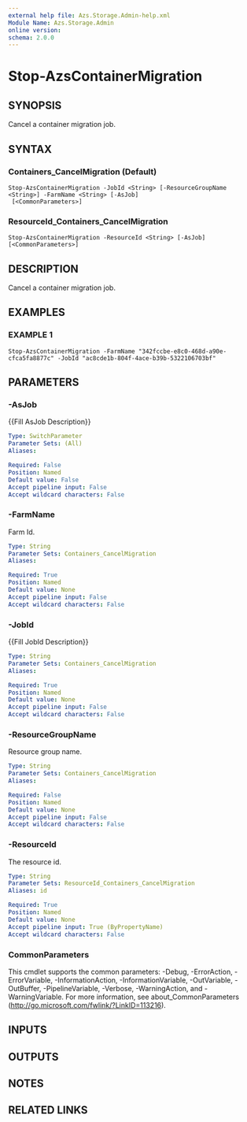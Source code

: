 ```yaml
---
external help file: Azs.Storage.Admin-help.xml
Module Name: Azs.Storage.Admin
online version:
schema: 2.0.0
---
```


# Stop-AzsContainerMigration

## SYNOPSIS
Cancel a container migration job.

## SYNTAX

### Containers_CancelMigration (Default)
```
Stop-AzsContainerMigration -JobId <String> [-ResourceGroupName <String>] -FarmName <String> [-AsJob]
 [<CommonParameters>]
```

### ResourceId_Containers_CancelMigration
```
Stop-AzsContainerMigration -ResourceId <String> [-AsJob] [<CommonParameters>]
```

## DESCRIPTION
Cancel a container migration job.

## EXAMPLES

### EXAMPLE 1
```
Stop-AzsContainerMigration -FarmName "342fccbe-e8c0-468d-a90e-cfca5fa8877c" -JobId "ac8cde1b-804f-4ace-b39b-5322106703bf"
```

## PARAMETERS

### -AsJob
{{Fill AsJob Description}}

```yaml
Type: SwitchParameter
Parameter Sets: (All)
Aliases:

Required: False
Position: Named
Default value: False
Accept pipeline input: False
Accept wildcard characters: False
```

### -FarmName
Farm Id.

```yaml
Type: String
Parameter Sets: Containers_CancelMigration
Aliases:

Required: True
Position: Named
Default value: None
Accept pipeline input: False
Accept wildcard characters: False
```

### -JobId
{{Fill JobId Description}}

```yaml
Type: String
Parameter Sets: Containers_CancelMigration
Aliases:

Required: True
Position: Named
Default value: None
Accept pipeline input: False
Accept wildcard characters: False
```

### -ResourceGroupName
Resource group name.

```yaml
Type: String
Parameter Sets: Containers_CancelMigration
Aliases:

Required: False
Position: Named
Default value: None
Accept pipeline input: False
Accept wildcard characters: False
```

### -ResourceId
The resource id.

```yaml
Type: String
Parameter Sets: ResourceId_Containers_CancelMigration
Aliases: id

Required: True
Position: Named
Default value: None
Accept pipeline input: True (ByPropertyName)
Accept wildcard characters: False
```

### CommonParameters
This cmdlet supports the common parameters: -Debug, -ErrorAction, -ErrorVariable, -InformationAction, -InformationVariable, -OutVariable, -OutBuffer, -PipelineVariable, -Verbose, -WarningAction, and -WarningVariable. For more information, see about_CommonParameters (http://go.microsoft.com/fwlink/?LinkID=113216).

## INPUTS

## OUTPUTS

## NOTES

## RELATED LINKS
